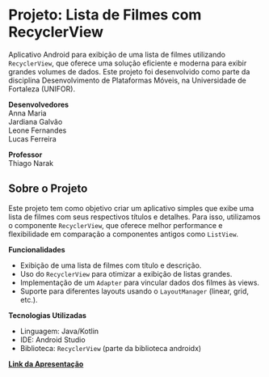 # Projeto: Lista de Filmes com RecyclerView
Aplicativo Android para exibição de uma lista de filmes utilizando ``RecyclerView``, que oferece uma solução eficiente e moderna para exibir grandes volumes de dados. Este projeto foi desenvolvido como parte da disciplina Desenvolvimento de Plataformas Móveis, na Universidade de Fortaleza (UNIFOR).

**Desenvolvedores** \
Anna Maria \
Jardiana Galvão \
Leone Fernandes \
Lucas Ferreira 

**Professor** \
Thiago Narak

## Sobre o Projeto
Este projeto tem como objetivo criar um aplicativo simples que exibe uma lista de filmes com seus respectivos títulos e detalhes. Para isso, utilizamos o componente ``RecyclerView``, que oferece melhor performance e flexibilidade em comparação a componentes antigos como ``ListView``.

**Funcionalidades**
- Exibição de uma lista de filmes com título e descrição.
- Uso do ``RecyclerView`` para otimizar a exibição de listas grandes.
- Implementação de um ``Adapter`` para vincular dados dos filmes às views.
- Suporte para diferentes layouts usando o ``LayoutManager`` (linear, grid, etc.).
  
**Tecnologias Utilizadas**
- Linguagem: Java/Kotlin
- IDE: Android Studio
- Biblioteca: ``RecyclerView`` (parte da biblioteca androidx)

 [**Link da Apresentação**](https://www.canva.com/design/DAGPy8ym880/ltrEEqfSy3WNu9wjd9axeA/view?utm_content=DAGPy8ym880&utm_campaign=designshare&utm_medium=link&utm_source=editor)


